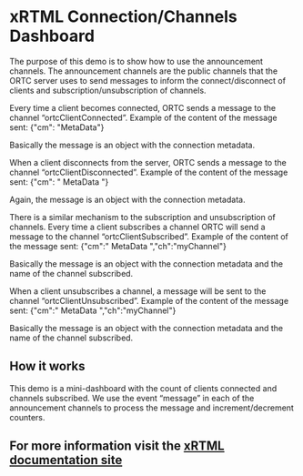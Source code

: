 # xRTML Connection/Channels Dashboard
The purpose of this demo is to show how to use the announcement channels. The announcement channels are the public channels that the ORTC server uses to send messages to inform the connect/disconnect of clients and subscription/unsubscription of channels.

Every time a client becomes connected, ORTC sends a message to the channel “ortcClientConnected”. Example of the content of the message sent:
{"cm": "MetaData"}

Basically the message is an object with the connection metadata.

When a client disconnects from the server, ORTC sends a message to the channel “ortcClientDisconnected”. Example of the content of the message sent:
{"cm": " MetaData "}

Again, the message is an object with the connection metadata.

There is a similar mechanism to the subscription and unsubscription of channels. Every time a client subscribes a channel ORTC will send a message to the channel “ortcClientSubscribed”. Example of the content of the message sent:
{"cm":" MetaData ","ch":"myChannel"}

Basically the message is an object with the connection metadata and the name of the channel subscribed.

When a client unsubscribes a channel, a message will be sent to the channel “ortcClientUnsubscribed”. Example of the content of the message sent:
{"cm":" MetaData ","ch":"myChannel"}

Basically the message is an object with the connection metadata and the name of the channel subscribed.

## How it works
This demo is a mini-dashboard with the count of clients connected and channels subscribed. We use the event “message” in each of the announcement channels to process the message and increment/decrement counters.

 ## For more information visit the [xRTML documentation site](http://docs.xrtml.org/3-0-0/javascript/xrtml.connectionmanager.htm "")
